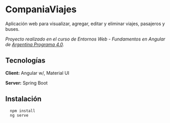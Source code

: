 # CompaniaViajes

Aplicación web para visualizar, agregar, editar y eliminar viajes, pasajeros y buses.

*Proyecto realizado en el curso de Entornos Web - Fundamentos en Angular de [Argentina Programa 4.0](https://www.argentina.gob.ar/economia/conocimiento/argentina-programa).*

## Tecnologías

**Client:** Angular w/, Material UI

**Server:** Spring Boot


## Instalación

```bash
  npm install 
  ng serve